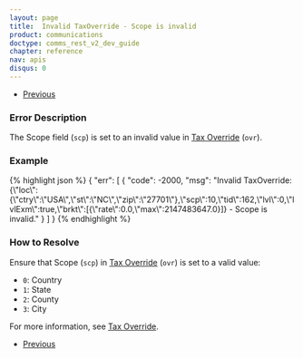 ```yaml
---
layout: page
title:  Invalid TaxOverride - Scope is invalid
product: communications
doctype: comms_rest_v2_dev_guide
chapter: reference
nav: apis
disqus: 0
---
```


<ul class="pager">
  <li class="previous"><a href="/communications/dev-guide_rest_v2/reference/calculate-tax-errors/"><i class="glyphicon glyphicon-chevron-left"></i>Previous</a></li>
</ul>

<h3>Error Description</h3>
The Scope field (<code>scp</code>) is set to an invalid value in <a class="dev-guide-link" href="/communications/dev-guide_rest_v2/reference/tax-override/">Tax Override</a> (<code>ovr</code>).

<h3>Example</h3>
{% highlight json %}
{
  "err": [
    {
      "code": -2000,
      "msg": "Invalid TaxOverride: {\"loc\":{\"ctry\":\"USA\",\"st\":\"NC\",\"zip\":\"27701\"},\"scp\":10,\"tid\":162,\"lvl\":0,\"lvlExm\":true,\"brkt\":[{\"rate\":0.0,\"max\":2147483647.0}]} - Scope is invalid."
    }
  ]
}
{% endhighlight %}

<h3>How to Resolve</h3>
Ensure that Scope (<code>scp</code>) in <a class="dev-guide-link" href="/communications/dev-guide_rest_v2/reference/tax-override/">Tax Override</a> (<code>ovr</code>) is set to a valid value:
<ul class="dev-guide-list">
  <li><code>0</code>: Country</li>
  <li><code>1</code>: State</li>
  <li><code>2</code>: County</li>
  <li><code>3</code>: City</li>
</ul>

For more information, see <a class="dev-guide-link" href="/communications/dev-guide_rest_v2/customizing-transactions/sample-transactions/tax-override/">Tax Override</a>.

<ul class="pager">
  <li class="previous"><a href="/communications/dev-guide_rest_v2/reference/calculate-tax-errors/"><i class="glyphicon glyphicon-chevron-left"></i>Previous</a></li>
</ul>